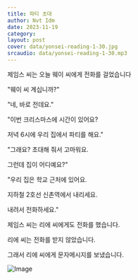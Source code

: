 ```yaml
---
title: 파티 초대
author: Nvt Idm
date: 2023-11-19
category: 
layout: post
cover: data/yonsei-reading-1-30.jpg
srcaudio: data/yonsei-reading-1-30.mp3
---
```


제임스 씨는 오늘 웨이 씨에게 전화를 걸었습니다

"웨이 씨 계십니까?"

"네, 바로 전데요."

"이번 크리스마스에 시간이 있어요?

저녁 6시에 우리 집에서 파티를 해요."

"그래요? 초대해 줘서 고마워요.

그런데 집이 어디예요?"

"우리 집은 학교 근처에 있어요.

지하철 2호선 신촌역에서 내리세요.

내려서 전화하세요."

제임스 씨는 리에 씨에게도 전화를 했습니다.

리에 씨는 전화를 받지 않았습니다.

그래서 리에 씨에게 문자메시지를 보냈습니다.

![Image](/yonsei-reading-1/data/yonsei-reading-1-30-1.jpg)